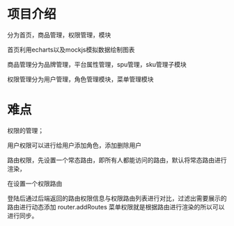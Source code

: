 # 项目介绍

分为首页，商品管理，权限管理，模块

首页利用echarts以及mockjs模拟数据绘制图表

商品管理分为品牌管理，平台属性管理，spu管理，sku管理子模块

权限管理分为用户管理，角色管理模块，菜单管理模块

# 难点

权限的管理；

用户权限可以进行给用户添加角色，添加删除用户

路由权限，先设置一个常态路由，即所有人都能访问的路由，默认将常态路由进行渲染，

在设置一个权限路由

登陆后通过后端返回的路由权限信息与权限路由列表进行对比，过滤出需要展示的路由进行动态添加  router.addRoutes 菜单权限就是根据路由进行渲染的所以可以进行同步。